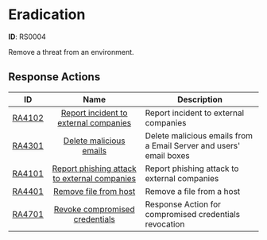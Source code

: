 # Eradication 

**ID**: RS0004

Remove a threat from an environment.
## Response Actions

| ID    | Name     | Description |
|:-----:|:--------:|-------------|
| [RA4102](../Response_Actions/RA_4102_report_incident_to_external_companies.md) | [ Report incident to external companies](../Response_Actions/RA_4102_report_incident_to_external_companies.md) | Report incident to external companies |
| [RA4301](../Response_Actions/RA_4301_delete_malicious_emails.md) | [ Delete malicious emails](../Response_Actions/RA_4301_delete_malicious_emails.md) | Delete malicious emails from a Email Server and users' email boxes |
| [RA4101](../Response_Actions/RA_4101_report_phishing_attack_to_external_companies.md) | [ Report phishing attack to external companies](../Response_Actions/RA_4101_report_phishing_attack_to_external_companies.md) | Report phishing attack to external companies |
| [RA4401](../Response_Actions/RA_4401_remove_file_from_host.md) | [ Remove file from host](../Response_Actions/RA_4401_remove_file_from_host.md) | Remove a file from a host |
| [RA4701](../Response_Actions/RA_4701_revoke_compromised_credentials.md) | [ Revoke compromised credentials](../Response_Actions/RA_4701_revoke_compromised_credentials.md) | Response Action for compromised credentials revocation |